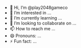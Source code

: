 - 👋 Hi, I’m @play2048gameco
- 👀 I’m interested in ...
- 🌱 I’m currently learning ...
- 💞️ I’m looking to collaborate on ...
- 📫 How to reach me ...
- 😄 Pronouns: ...
- ⚡ Fun fact: ...

<!---
play2048gameco/play2048gameco is a ✨ special ✨ repository because its `README.md` (this file) appears on your GitHub profile.
You can click the Preview link to take a look at your changes.
--->
